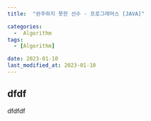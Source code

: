 ```yaml
---
title:  "완주하지 못한 선수 - 프로그래머스 [JAVA]"

categories:
  -  Algorithm
tags:
  - [Algorithm]

date: 2023-01-10
last_modified_at: 2023-01-10
---
```


## dfdf
dfdfdf
